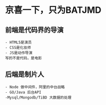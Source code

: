 # 京喜一下，只为BATJMD

## 前端是代码界的导演
    - HTML5是演员
    - CSS是化妆师
    - JS是动作导演
    写的不是代码，是电影

## 后端是制片人
    - Node 做中间件，阿里的中台战略
    - GO/Java 后台API
    -Mysql/Mongodb/TiBD 大数据的处理
    